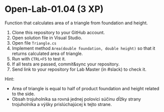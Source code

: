 # Open-Lab-01.04 (3 XP) 
Function that calculates area of a triangle from foundation and height.

1. Clone this repository to your GitHub account.
2. Open solution file in Visual Studio.
3. Open file `Triangle.cs`
4. Implement method `Area(double foundation, double height)` so that it returns calculated area of triangle.
5. Run with `CTRL+F5` to test it.
6. If all tests are passed, commit&sync your repository.
7. Send link to your repository for Lab Master (in #slack) to check it.

Hint:
* Area of triangle is equal to half of product foundation and height related to the side.
* Obsah trojuholníka sa rovná jednej polovici súčinu dĺžky strany trojuholníka a výšky prislúchajúcej k tejto strane.
